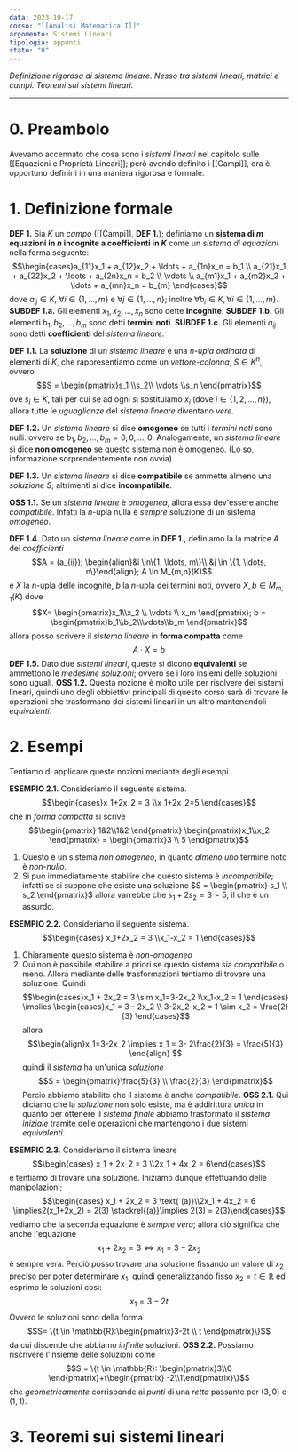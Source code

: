 ```yaml
---
data: 2023-10-17
corso: "[[Analisi Matematica I]]"
argomento: Sistemi Lineari
tipologia: appunti
stato: "0"
---
```

*Definizione rigorosa di sistema lineare. Nesso tra sistemi lineari, matrici e campi. Teoremi sui sistemi lineari.*
- - -
# 0. Preambolo
Avevamo accennato che cosa sono i *sistemi lineari* nel capitolo sulle [[Equazioni e Proprietà Lineari]]; però avendo definito i [[Campi]], ora è opportuno definirli in una maniera rigorosa e formale.
# 1. Definizione formale
**DEF 1.** Sia $K$ un *campo* ([[Campi]], **DEF 1.**); definiamo un **sistema di $m$ equazioni in $n$ incognite a coefficienti in $K$** come un *sistema di equazioni* nella forma seguente: $$\begin{cases}a_{11}x_1 + a_{12}x_2 + \ldots + a_{1n}x_n = b_1 \\ a_{21}x_1 + a_{22}x_2 + \ldots + a_{2n}x_n = b_2 \\ \vdots \\ a_{m1}x_1 + a_{m2}x_2 + \ldots + a_{mn}x_n = b_{m} \end{cases}$$dove $a_{ij} \in K$, $\forall i \in \{1, \ldots, m\}$ e $\forall j \in \{1, \ldots, n\}$; inoltre $\forall b_{i} \in K, \forall i \in \{1, \ldots, m\}$.
**SUBDEF 1.a.** Gli elementi $x_1, x_2, \ldots, x_n$ sono dette **incognite**.
**SUBDEF 1.b.** Gli elementi $b_1, b_2, \ldots, b_m$ sono detti **termini noti**.
**SUBDEF 1.c.** Gli elementi $a_{ij}$ sono detti **coefficienti** del *sistema lineare*.

**DEF 1.1.** La **soluzione** di un *sistema lineare* è una *$n$-upla ordinata* di elementi di $K$, che rappresentiamo come un *vettore-colonna*, $S \in K^{n}$, ovvero $$S = \begin{pmatrix}s_1 \\s_2\\ \vdots \\s_n \end{pmatrix}$$ove $s_i \in K$, tali per cui se ad ogni $s_i$ sostituiamo $x_i$ (dove $i \in \{1, 2, \ldots, n\}$), allora tutte le *uguaglianze* del *sistema lineare* diventano *vere*.

**DEF 1.2.** Un *sistema lineare* si dice **omogeneo** se tutti i *termini noti* sono nulli: ovvero se $b_1, b_2, \ldots, b_m = 0,0,\ldots,0$.
Analogamente, un *sistema lineare* si dice **non omogeneo** se questo sistema non è omogeneo. (Lo so, informazione sorprendentemente non ovvia)

**DEF 1.3.** Un *sistema lineare* si dice **compatibile** se ammette almeno una *soluzione* $S$; altrimenti si dice **incompatibile**.

**OSS 1.1.** Se un *sistema lineare* è *omogenea*, allora essa dev'essere anche *compatibile*. Infatti la $n$-upla nulla è *sempre* soluzione di un sistema *omogeneo*.

**DEF 1.4.** Dato un *sistema lineare* come in **DEF 1.**, definiamo la la matrice $A$ dei *coefficienti* $$A = (a_{ij}); \begin{align}&i \in\{1, \ldots, m\}\\ &j \in \{1, \ldots, n\}\end{align}; A \in M_{m,n}(K)$$e $X$ la $n$-upla delle incognite, $b$ la $n$-upla dei termini noti, ovvero $X, b \in M_{m,1}(K)$ dove $$X= \begin{pmatrix}x_1\\x_2 \\ \vdots \\ x_m \end{pmatrix}; b = \begin{pmatrix}b_1\\b_2\\\vdots\\b_m \end{pmatrix}$$allora posso scrivere il *sistema lineare* in **forma compatta** come $$A \cdot X = b$$
**DEF 1.5.** Dato due *sistemi lineari*, queste si dicono **equivalenti** se ammettono le *medesime soluzioni*; ovvero se i loro insiemi delle soluzioni sono uguali.
**OSS 1.2.** Questa nozione è molto utile per risolvere dei sistemi lineari, quindi uno degli obbiettivi principali di questo corso sarà di trovare le operazioni che trasformano dei sistemi lineari in un altro mantenendoli *equivalenti*.
# 2. Esempi
Tentiamo di applicare queste nozioni mediante degli esempi.

**ESEMPIO 2.1.** Consideriamo il seguente sistema. $$\begin{cases}x_1+2x_2 = 3 \\x_1+2x_2=5 \end{cases}$$che in *forma compatta* si scrive $$\begin{pmatrix} 1&2\\1&2 \end{pmatrix} \begin{pmatrix}x_1\\x_2 \end{pmatrix} = \begin{pmatrix}3 \\ 5 \end{pmatrix}$$
1. Questo è un sistema *non omogeneo*, in quanto *almeno uno* termine noto è *non-nullo*.
2. Si può immediatamente stabilire che questo sistema è *incompatibile*; infatti se si suppone che esiste una soluzione $S = \begin{pmatrix} s_1 \\ s_2 \end{pmatrix}$ allora varrebbe che $s_1 + 2s_2 = 3 = 5$, il che è un assurdo.

**ESEMPIO 2.2.** Consideriamo il seguente sistema.
$$\begin{cases} x_1+2x_2 = 3 \\x_1-x_2 = 1 \end{cases}$$
1. Chiaramente questo sistema è *non-omogeneo*
2. Qui non è possibile stabilire a priori se questo sistema sia *compatibile* o meno. Allora mediante delle trasformazioni tentiamo di trovare una soluzione.
   Quindi $$\begin{cases}x_1 + 2x_2 = 3 \sim x_1=3-2x_2 \\x_1-x_2 = 1 \end{cases} \implies \begin{cases}x_1 = 3 - 2x_2 \\ 3-2x_2-x_2 = 1 \sim x_2 = \frac{2}{3} \end{cases}$$allora $$\begin{align}x_1=3-2x_2 \implies x_1 = 3- 2\frac{2}{3} = \frac{5}{3} \end{align} $$quindi il *sistema* ha un'unica *soluzione* $$S = \begin{pmatrix}\frac{5}{3} \\ \frac{2}{3} \end{pmatrix}$$Perciò abbiamo stabilito che il sistema è anche *compatibile*.
**OSS 2.1.** Qui diciamo che la *soluzione* non solo esiste, ma è addirittura *unica* in quanto per ottenere il *sistema finale* abbiamo trasformato il *sistema iniziale* tramite delle operazioni che mantengono i due sistemi *equivalenti*.

**ESEMPIO 2.3.** Consideriamo il sistema lineare $$\begin{cases} x_1 + 2x_2 = 3 \\2x_1 + 4x_2 = 6\end{cases}$$
e tentiamo di trovare una soluzione. Iniziamo dunque effettuando delle manipolazioni; $$\begin{cases} x_1 + 2x_2 = 3 \text{ (a)}\\2x_1 + 4x_2 = 6 \implies2(x_1+2x_2) = 2(3) \stackrel{(a)}\implies 2(3) = 2(3)\end{cases}$$vediamo che la seconda equazione è *sempre vera*; allora ciò significa che anche l'equazione $$x_1+2x_2=3 \iff x_1=3-2x_2$$è sempre vera. 
Perciò posso trovare una soluzione fissando un valore di $x_2$ preciso per poter determinare $x_1$; quindi generalizzando fisso $x_2 = t \in \mathbb{R}$ ed esprimo le soluzioni così: $$x_1 = 3-2t$$
Ovvero le soluzioni sono della forma $$S= \{t \in \mathbb{R}:\begin{pmatrix}3-2t \\ t \end{pmatrix}\}$$da cui discende che abbiamo *infinite* soluzioni. 
**OSS 2.2.** Possiamo riscrivere l'insieme delle soluzioni come $$S = \{t \in \mathbb{R}: \begin{pmatrix}3\\0 \end{pmatrix}+t\begin{pmatrix} -2\\1\end{pmatrix}\}$$che *geometricamente* corrisponde ai *punti* di una *retta* passante per $(3,0)$ e $(1,1)$.
# 3. Teoremi sui sistemi lineari

